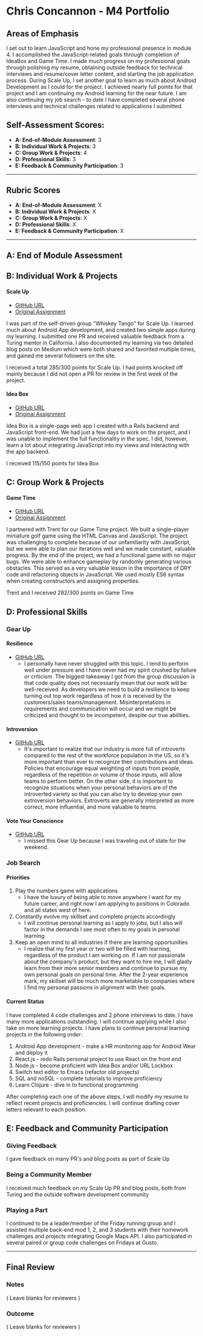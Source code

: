 # Chris Concannon - M4 Portfolio

## Areas of Emphasis
I set out to learn JavaScript and hone my professional presence in module 4. I accomplished the JavaScript-related goals through completion of IdeaBox and Game Time. I made much progress on my professional goals through polishing my resume, obtaining outside feedback for technical interviews and resume/cover letter content, and starting the job application process. During Scale Up, I set another goal to learn as much about Android Development as I could for the project. I achieved nearly full points for that project and I am continuing my Android learning for the near future. I am also continuing my job search - to date I have completed several phone interviews and technical challenges related to applications I submitted.

## Self-Assessment Scores:

* **A: End-of-Module Assessment**: 3
* **B: Individual Work & Projects**: 3
* **C: Group Work & Projects**: 4
* **D: Professional Skills**: 3
* **E: Feedback & Community Participation**: 3

-----------------------

## Rubric Scores

* **A: End-of-Module Assessment**: X
* **B: Individual Work & Projects**: X
* **C: Group Work & Projects**: X
* **D: Professional Skills**: X
* **E: Feedback & Community Participation**: X

-----------------------

## A: End of Module Assessment

## B: Individual Work & Projects

#### Scale Up

* [GitHub URL](https://github.com/concach/ScoreKeeper)
* [Original Assignment](https://github.com/turingschool/lesson_plans/blob/master/ruby_04-apis_and_scalability/independent_study_project.markdown)

I was part of the self-driven group "Whiskey Tango" for Scale Up. I learned much about Android App development, and created two simple apps during my learning. I submitted one PR and received valuable feedback from a Turing mentor in California. I also documented my learning via two detailed blog posts on Medium which were both shared and favorited multiple times, and gained me several followers on the site.

I received a total 285/300 points for Scale Up. I had points knocked off mainly because I did not open a PR for review in the first week of the project.

#### Idea Box

* [GitHub URL](https://github.com/concach/idea_box)
* [Original Assignment](https://github.com/turingschool/curriculum/blob/master/source/projects/revenge_of_idea_box.markdown)

Idea Box is a single-page web app I created with a Rails backend and JavaScript front-end. We had just a few days to work on the project, and I was unable to implement the full functionality in the spec. I did, however, learn a lot about integrating JavaScript into my views and interacting with the app backend.

I received 115/150 points for Idea Box

## C: Group Work & Projects

#### Game Time

* [GitHub URL](https://github.com/concach/game-time)
* [Original Assignment](https://github.com/turingschool/lesson_plans/blob/master/ruby_04-apis_and_scalability/gametime_project.markdown)

I partnered with Trent for our Game Time project. We built a single-player miniature golf game using the HTML Canvas and JavaScript. The project was challenging to complete because of our unfamiliarity with JavaScript, but we were able to plan our iterations well and we made constant, valuable progress. By the end of the project, we had a functional game with no major bugs. We were able to enhance gameplay by randomly generating various obstacles. This served as a very valuable lesson in the importance of DRY code and refactoring objects in JavaScript. We used mostly ES6 syntax when creating constructors and assigning properties.

Trent and I received 282/300 points on Game Time

## D: Professional Skills

### Gear Up
#### Resilience

* [GitHub URL](https://github.com/turingschool/gear-up/blob/master/resilience.markdown)
    - I personally have never struggled with this topic. I tend to perform well under pressure and I have never had my spirit crushed by failure or criticism. The biggest takeaway I got from the group discussion is that code quality does not necessarily mean that our work will be well-received. As developers we need to build a resilience to keep turning out top work regardless of how it is received by the customers/sales teams/management. Misinterpretations in requirements and communication will occur and we might be criticized and thought to be incompetent, despite our true abilities.

#### Introversion

* [GitHub URL](https://github.com/turingschool/gear-up/blob/master/introversion.markdown)
    - It's important to realize that our industry is more full of introverts compared to the rest of the workforce population in the US, so it's more important than ever to recognize their contributions and ideas. Policies that encourage equal weighting of inputs from people, regardless of the repetition or volume of those inputs, will allow teams to perform better. On the other side, it is important to recognize situations when your personal behaviors are of the introverted variety so that you can also try to develop your own extroversion behaviors. Extroverts are generally interpreted as more correct, more influential, and more valuable to teams.

#### Vote Your Conscience

* [GitHub URL](https://github.com/turingschool/gear-up/blob/master/vote_your_conscience.markdown)
    - I missed this Gear Up because I was traveling out of state for the weekend.

### Job Search
#### Priorities
1. Play the numbers game with applications
    - I have the luxury of being able to move anywhere I want for my future career, and right now I am applying to positions in Colorado and all states west of here.
2. Constantly evolve my skillset and complete projects accordingly
    - I will continue personal learning as I apply to jobs, but I also will factor in the demands I see most often to my goals in personal learning
3. Keep an open mind to all industries if there are learning opportunities
    - I realize that my first year or two will be filled with learning, regardless of the product I am working on. If I am not passionate about the company's product, but they want to hire me, I will gladly learn from their more senior members and continue to pursue my own personal goals on personal time. After the 2-year experience mark, my skillset will be much more marketable to companies where I find my personal passions in alignment with their goals.

#### Current Status
I have completed 4 code challenges and 2 phone interviews to date. I have many more applications outstanding. I will continue applying while I also take on more learning projects. I have plans to continue personal learning projects in the following order:
1. Android App development - make a HR monitoring app for Android Wear and deploy it
2. React.js - redo Rails personal project to use React on the front end
3. Node.js - become proficient with Idea Box and/or URL Lockbox
4. Switch text editor to Emacs (refactor old projects)
5. SQL and noSQL - complete tutorials to improve proficiency
6. Learn Clojure - dive in to functional programming

After completing each one of the above steps, I will modify my resume to reflect recent projects and proficiencies. I will continue drafting cover letters relevant to each position.

## E: Feedback and Community Participation

### Giving Feedback

I gave feedback on many PR's and blog posts as part of Scale Up

### Being a Community Member

I received much feedback on my Scale Up PR and blog posts, both from Turing and the outside software development community

### Playing a Part

I continued to be a leader/member of the Friday running group and I assisted multiple back-end mod 1, 2, and 3 students with their homework challenges and projects integrating Google Maps API. I also participated in several paired or group code challenges on Fridays at Gusto.

------------------

## Final Review

### Notes

( Leave blanks for reviewers )

### Outcome

( Leave blanks for reviewers )
